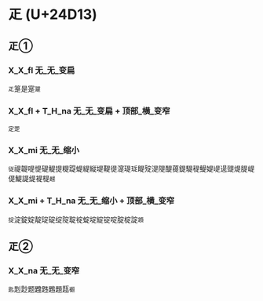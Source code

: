 # 𤴓 (U+24D13)

## 𤴓①

### X_X_fl 无_无_变扁
`𤴓`䈕是寔`翨`

### X_X_fl + T_H_na 无_无_变扁 + 顶部_横_变窄
`定萣`

### X_X_mi 无_无_缩小 
`従`禔䪘㖷惿碮䚣提䊓踶蝭緹縦堤鞮徥㵓瑅㻄睼㱨湜隄醍䔶鍉騠䅠鳀媞㔭遈䜻煶䐎崼偍鯷諟缇褆㮛`趧`

### X_X_mi + T_H_na 无_无_缩小 + 顶部_横_变窄
`掟`淀錠婝靛琔碇绽䧑聢䘺蝊埞綻锭啶腚椗諚`顁`

## 𤴓②

### X_X_na 无_无_变窄
`匙`㓳尟题韙韪鶗題㼵`禵`